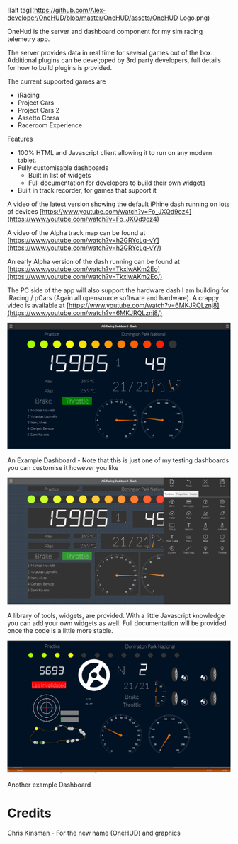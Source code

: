 
![alt tag](https://github.com/Alex-developer/OneHUD/blob/master/OneHUD/assets/OneHUD Logo.png)

OneHud is the server and dashboard component for my sim racing telemetry app.

The server provides data in real time for several games out of the box. Additional plugins can be devel;oped by 3rd party developers, full details for how to build plugins is provided.

The current supported games are

- iRacing
- Project Cars
- Project Cars 2
- Assetto Corsa
- Raceroom Experience


Features

- 100% HTML and Javascript client allowing it to run on any modern tablet. 
- Fully customisable dashboards
  - Built in list of widgets
  - Full documentation for developers to build their own widgets
- Built in track recorder, for games that support it


A video of the latest version showing the default iPhine dash running on lots of devices [https://www.youtube.com/watch?v=Fo_JXQd9oz4](https://www.youtube.com/watch?v=Fo_JXQd9oz4)

A video of the Alpha track map can be found at  [https://www.youtube.com/watch?v=h2GRYcLq-vY](https://www.youtube.com/watch?v=h2GRYcLq-vY/)

An early Alpha version of the dash running can be found at [https://www.youtube.com/watch?v=TkxlwAKm2Eo](https://www.youtube.com/watch?v=TkxlwAKm2Eo/)

The PC side of the app will also support the hardware dash I am building for iRacing / pCars (Again all opensource software and hardware). A crappy video is available at [https://www.youtube.com/watch?v=6MKJRQLznj8](https://www.youtube.com/watch?v=6MKJRQLznj8/)


![Dashboard](/Screenshots/home.png)

An Example Dashboard - Note that this is just one of my testing dashboards you can customise it however you like

![Toolbox](/Screenshots/toolbox.png)

A library of tools, widgets, are provided. With a little Javascript knowledge you can add your own widgets as well. Full documentation will be provided once the code is a little more stable.

![More](/Screenshots/more.png)

Another example Dashboard



# Credits

Chris Kinsman - For the new name (OneHUD) and graphics
